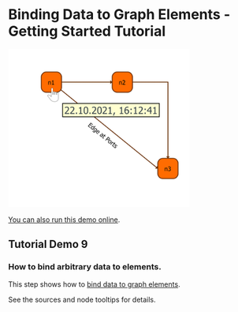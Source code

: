 # Binding Data to Graph Elements - Getting Started Tutorial

<img src="../../resources/image/tutorial1step9.png" alt="demo-thumbnail" height="320"/>

[You can also run this demo online](https://live.yworks.com/demos/01-tutorial-getting-started/09-data-binding/index.html).

## Tutorial Demo 9

### How to bind arbitrary data to elements.

This step shows how to [bind data to graph elements](https://docs.yworks.com/yfileshtml/#/dguide/customizing_graph-binding_data).

See the sources and node tooltips for details.
